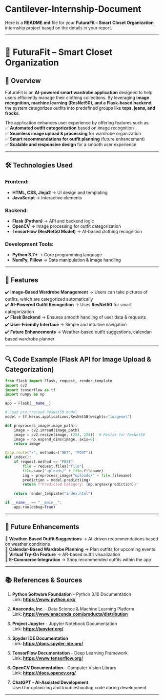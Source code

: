 # Cantilever-Internship-Document
Here is a **README.md** file for your **FuturaFit – Smart Closet Organization** internship project based on the details in your report.  

---

# **👕 FuturaFit – Smart Closet Organization**  

## **📌 Overview**  
FuturaFit is an **AI-powered smart wardrobe application** designed to help users efficiently manage their clothing collections. By leveraging **image recognition, machine learning (ResNet50), and a Flask-based backend**, the system categorizes outfits into predefined groups like **tops, jeans, and frocks**.  

The application enhances user experience by offering features such as:  
✅ **Automated outfit categorization** based on image recognition  
✅ **Seamless image upload & processing** for wardrobe organization  
✅ **Smart recommendations for outfit planning** (future enhancement)  
✅ **Scalable and responsive design** for a smooth user experience  

---

## **🛠️ Technologies Used**  

### **Frontend:**  
- **HTML, CSS, Jinja2** → UI design and templating  
- **JavaScript** → Interactive elements  

### **Backend:**  
- **Flask (Python)** → API and backend logic  
- **OpenCV** → Image processing for outfit categorization  
- **TensorFlow (ResNet50 Model)** → AI-based clothing recognition  

### **Development Tools:**  
- **Python 3.7+** → Core programming language  
- **NumPy, Pillow** → Data manipulation & image handling  

---



## **🚀 Features**  
✔️ **Image-Based Wardrobe Management** → Users can take pictures of outfits, which are categorized automatically  
✔️ **AI-Powered Outfit Recognition** → Uses **ResNet50** for smart categorization  
✔️ **Flask Backend** → Ensures smooth handling of user data & requests  
✔️ **User-Friendly Interface** → Simple and intuitive navigation  
✔️ **Future Enhancements** → Weather-based outfit suggestions, calendar-based wardrobe planner  

---

## **🔍 Code Example (Flask API for Image Upload & Categorization)**  

```python
from flask import Flask, request, render_template
import cv2
import tensorflow as tf
import numpy as np

app = Flask(__name__)

# Load pre-trained ResNet50 model
model = tf.keras.applications.ResNet50(weights="imagenet")

def preprocess_image(image_path):
    image = cv2.imread(image_path)
    image = cv2.resize(image, (224, 224))  # Resize for ResNet50
    image = np.expand_dims(image, axis=0)
    return image

@app.route("/", methods=["GET", "POST"])
def index():
    if request.method == "POST":
        file = request.files["file"]
        file.save("uploads/" + file.filename)
        img = preprocess_image("uploads/" + file.filename)
        prediction = model.predict(img)
        return f"Predicted Category: {np.argmax(prediction)}"
    
    return render_template("index.html")

if __name__ == "__main__":
    app.run(debug=True)
```

---



## **🔮 Future Enhancements**  
🔹 **Weather-Based Outfit Suggestions** → AI-driven recommendations based on weather conditions  
🔹 **Calendar-Based Wardrobe Planning** → Plan outfits for upcoming events  
🔹 **Virtual Try-On Feature** → AR-based outfit visualization  
🔹 **E-Commerce Integration** → Shop recommended outfits within the app  

---

## **📚 References & Sources**  

1. **Python Software Foundation** - Python 3.10 Documentation  
   Link: **https://www.python.org/**  

2. **Anaconda, Inc.** - Data Science & Machine Learning Platform  
   Link: **https://www.anaconda.com/products/distribution**  

3. **Project Jupyter** - Jupyter Notebook Documentation  
   Link: **https://jupyter.org/**  

4. **Spyder IDE Documentation**  
   Link: **https://docs.spyder-ide.org/**  

5. **TensorFlow Documentation** - Deep Learning Framework  
   Link: **https://www.tensorflow.org/**  

6. **OpenCV Documentation** - Computer Vision Library  
   Link: **https://docs.opencv.org/**  

7. **ChatGPT - AI-Assisted Development**  
   Used for optimizing and troubleshooting code during development.  

---

